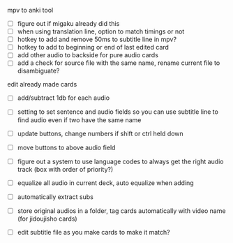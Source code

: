 mpv to anki tool
- [ ] figure out if migaku already did this
- [ ] when using translation line, option to match timings or not
- [ ] hotkey to add and remove 50ms to subtitle line in mpv?
- [ ] hotkey to add to beginning or end of last edited card
- [ ] add other audio to backside for pure audio cards
- [ ] add a check for source file with the same name, rename current file to disambiguate?

edit already made cards
- [ ] add/subtract 1db for each audio
- [ ] setting to set sentence and audio fields so you can use subtitle line to find audio even if two have the same name
- [ ] update buttons, change numbers if shift or ctrl held down
- [ ] move buttons to above audio field
- [ ] figure out a system to use language codes to always get the right audio track (box with order of priority?)
- [ ] equalize all audio in current deck, auto equalize when adding
- [ ] automatically extract subs
- [ ] store original audios in a folder, tag cards automatically with video name (for jidoujisho cards)


- [ ] edit subtitle file as you make cards to make it match?
